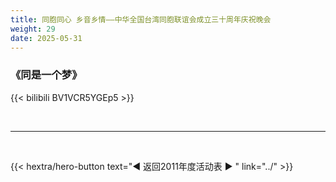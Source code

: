 ```yaml
---
title: 同胞同心 乡音乡情——中华全国台湾同胞联谊会成立三十周年庆祝晚会
weight: 29
date: 2025-05-31
---
```


### 《同是一个梦》

{{< bilibili BV1VCR5YGEp5 >}}


<br>
<hr>
<br>

{{< hextra/hero-button text="◀ 返回2011年度活动表 ▶ " link="../" >}}
